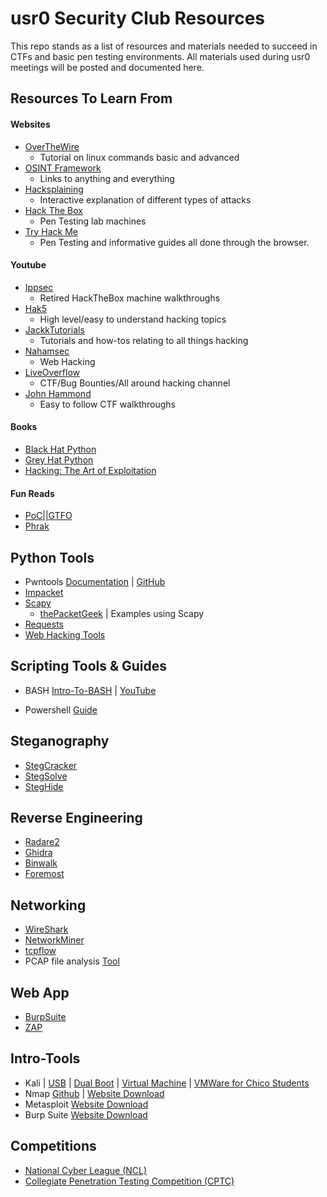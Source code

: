 # usr0 Security Club Resources

This repo stands as a list of resources and materials needed to succeed in CTFs and basic pen testing environments. All materials used during usr0 meetings will be posted and documented here.

Resources To Learn From
---------------------
#### Websites
- [OverTheWire](http://overthewire.org/wargames/bandit/)
    - Tutorial on linux commands basic and advanced
- [OSINT Framework](https://osintframework.com/)
    - Links to anything and everything
- [Hacksplaining](https://www.hacksplaining.com/lessons)
    - Interactive explanation of different types of attacks
- [Hack The Box](https://www.hackthebox.eu/)
    - Pen Testing lab machines
- [Try Hack Me](https://tryhackme.com/)
    - Pen Testing and informative guides all done through the browser.

#### Youtube
- [Ippsec](https://www.youtube.com/channel/UCa6eh7gCkpPo5XXUDfygQQA)
    - Retired HackTheBox machine walkthroughs
- [Hak5](https://www.youtube.com/user/Hak5Darren/featured)
    - High level/easy to understand hacking topics
- [JackkTutorials](https://www.youtube.com/user/JackkTutorials/videos)
    - Tutorials and how-tos relating to all things hacking
- [Nahamsec](https://www.youtube.com/channel/UCCZDt7MuC3Hzs6IH4xODLBw/playlists)
    - Web Hacking
- [LiveOverflow](https://www.youtube.com/channel/UClcE-kVhqyiHCcjYwcpfj9w)
    - CTF/Bug Bounties/All around hacking channel
- [John Hammond](https://www.youtube.com/user/RootOfTheNull)
    - Easy to follow CTF walkthroughs

#### Books
- [Black Hat Python](https://www.amazon.com/Black-Hat-Python-Programming-Pentesters/dp/1593275900/ref=sr_1_1?ie=UTF8&qid=1536204838&sr=8-1&keywords=blackhat+python)
- [Grey Hat Python](https://www.amazon.com/Gray-Hat-Python-Programming-Engineers/dp/1593271921/ref=sr_1_1?ie=UTF8&qid=1536204978&sr=8-1&keywords=grey+hat+python)
- [Hacking: The Art of Exploitation](https://www.amazon.com/Hacking-Art-Exploitation-Jon-Erickson/dp/1593271441)

#### Fun Reads
- [PoC||GTFO](https://www.alchemistowl.org/pocorgtfo/)
- [Phrak](http://phrack.org/archives/)

Python Tools
---------------------
- Pwntools [Documentation](http://docs.pwntools.com/en/stable/) | [GitHub](https://github.com/Gallopsled/pwntools)
- [Impacket](https://github.com/SecureAuthCorp/impacket)
- [Scapy](https://github.com/secdev/scapy/)
    - [thePacketGeek](https://thepacketgeek.com/) | Examples using Scapy
- [Requests](https://docs.python.org/3/library/urllib.request.html)
- [Web Hacking Tools](https://github.com/nahamsec/bbht)

Scripting Tools & Guides
---------------------
- BASH [Intro-To-BASH](https://www.linux.com/training-tutorials/writing-simple-bash-script/) | [YouTube](https://www.youtube.com/watch?v=PPQ8m8xQAs8)

- Powershell [Guide](https://docs.microsoft.com/en-us/learn/modules/introduction-to-powershell/)

Steganography
---------------------
- [StegCracker](https://github.com/Paradoxis/StegCracker)
- [StegSolve](https://github.com/eugenekolo/sec-tools/blob/master/stego/stegsolve/stegsolve/stegsolve.jar)
- [StegHide](http://steghide.sourceforge.net/)

Reverse Engineering
---------------------
- [Radare2](https://github.com/radare/radare2)
- [Ghidra](https://github.com/NationalSecurityAgency/ghidra)
- [Binwalk](https://github.com/ReFirmLabs/binwalk)
- [Foremost](https://github.com/korczis/foremost)

Networking
---------------------
- [WireShark](https://www.wireshark.org/)
- [NetworkMiner](http://www.netresec.com/?page=NetworkMiner)
- [tcpflow](https://github.com/simsong/tcpflow)
- PCAP file analysis [Tool](https://malware-traffic-analysis.net/)

Web App
---------------------
- [BurpSuite](https://portswigger.net/burp)
- [ZAP](https://www.owasp.org/index.php/OWASP_Zed_Attack_Proxy_Project)

Intro-Tools
---------------------
- Kali | [USB](https://linuxconfig.org/how-to-install-kali-linux#targetText=Begin%20The%20Install,drive%20as%20the%20boot%20device.&targetText=When%20Kali%20starts%20up%2C%20it,Select%20%22Install.%22) | [Dual Boot](https://docs.kali.org/installation/dual-boot-kali-with-windows) | [Virtual Machine](https://www.nakivo.com/blog/install-kali-linux-vmware/) | [VMWare for Chico Students](https://csuchico.onthehub.com/WebStore/ProductsByMajorVersionList.aspx?cmi_cs=1&cmi_mnuMain=2b44b80c-dfc9-e111-971c-f04da23e67f6)
- Nmap [Github](https://github.com/nmap/nmap) | [Website Download](https://nmap.org/download.html)
- Metasploit [Website Download](https://www.metasploit.com/download)
- Burp Suite [Website Download](https://portswigger.net/burp/communitydownload)


Competitions
---------------------
- [National Cyber League (NCL)](https://www.nationalcyberleague.org/)
- [Collegiate Penetration Testing Competition (CPTC)](https://cptc-west.stanford.edu/)
